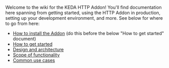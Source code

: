 Welcome to the wiki for the KEDA HTTP Addon! You'll find documentation here spanning from getting started, using the HTTP Addon in production, setting up your development environment, and more. See below for where to go from here:

- [How to install the Addon](https://github.com/kedacore/http-add-on/wiki/Installing) (do this before the below "How to get started" document)
- [How to get started](https://github.com/kedacore/http-add-on/wiki/Getting-Started)
- [Design and architecture](https://github.com/kedacore/http-add-on/wiki/Architecture)
- [Scope of functionality](https://github.com/kedacore/http-add-on/wiki/Project-Scope)
- [Common use cases](https://github.com/kedacore/http-add-on/wiki/Common-Use-Cases)

